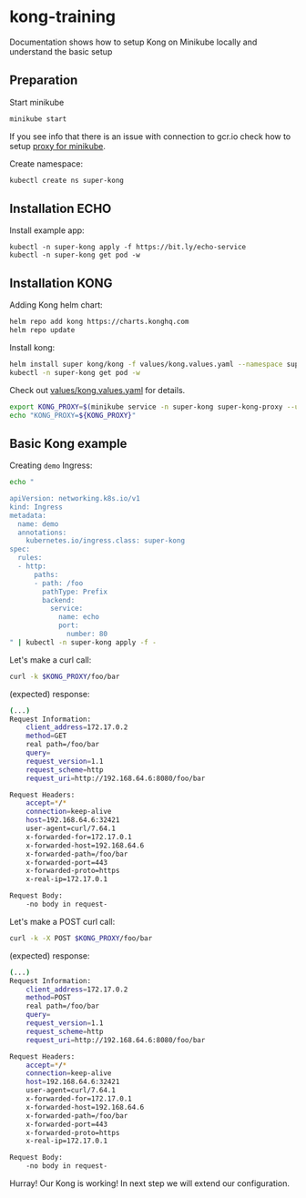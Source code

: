 # kong-training
Documentation shows how to setup Kong on Minikube locally and understand the basic setup

## Preparation

Start minikube

```bash
minikube start
```

If you see info that there is an issue with connection to gcr.io
check how to setup [proxy for minikube](proxy).

Create namespace:
```bash
kubectl create ns super-kong
```

## Installation ECHO

Install example app:
```
kubectl -n super-kong apply -f https://bit.ly/echo-service
kubectl -n super-kong get pod -w
```

## Installation KONG

Adding Kong helm chart:
```bash
helm repo add kong https://charts.konghq.com
helm repo update
```

Install kong:

```bash
helm install super kong/kong -f values/kong.values.yaml --namespace super-kong
kubectl -n super-kong get pod -w
```

Check out [values/kong.values.yaml](values/kong.values.yaml) for details.

```bash
export KONG_PROXY=$(minikube service -n super-kong super-kong-proxy --url | sed 's/http:/https:/')
echo "KONG_PROXY=${KONG_PROXY}"
```

## Basic Kong example

Creating `demo` Ingress:
```bash
echo "

apiVersion: networking.k8s.io/v1
kind: Ingress
metadata:
  name: demo
  annotations:
    kubernetes.io/ingress.class: super-kong
spec:
  rules:
  - http:
      paths:
      - path: /foo
        pathType: Prefix
        backend:
          service:
            name: echo
            port:
              number: 80
" | kubectl -n super-kong apply -f -
```

Let's make a curl call:
```bash
curl -k $KONG_PROXY/foo/bar
```

(expected) response:
```bash
(...)
Request Information:
	client_address=172.17.0.2
	method=GET
	real path=/foo/bar
	query=
	request_version=1.1
	request_scheme=http
	request_uri=http://192.168.64.6:8080/foo/bar

Request Headers:
	accept=*/*  
	connection=keep-alive  
	host=192.168.64.6:32421  
	user-agent=curl/7.64.1  
	x-forwarded-for=172.17.0.1  
	x-forwarded-host=192.168.64.6  
	x-forwarded-path=/foo/bar  
	x-forwarded-port=443  
	x-forwarded-proto=https  
	x-real-ip=172.17.0.1  

Request Body:
	-no body in request-
```

Let's make a POST curl call:
```bash
curl -k -X POST $KONG_PROXY/foo/bar
```

(expected) response:
```bash
(...)
Request Information:
	client_address=172.17.0.2
	method=POST
	real path=/foo/bar
	query=
	request_version=1.1
	request_scheme=http
	request_uri=http://192.168.64.6:8080/foo/bar

Request Headers:
	accept=*/*  
	connection=keep-alive  
	host=192.168.64.6:32421  
	user-agent=curl/7.64.1  
	x-forwarded-for=172.17.0.1  
	x-forwarded-host=192.168.64.6  
	x-forwarded-path=/foo/bar  
	x-forwarded-port=443  
	x-forwarded-proto=https  
	x-real-ip=172.17.0.1  

Request Body:
	-no body in request-
```

Hurray! Our Kong is working! In next step we will extend our configuration.